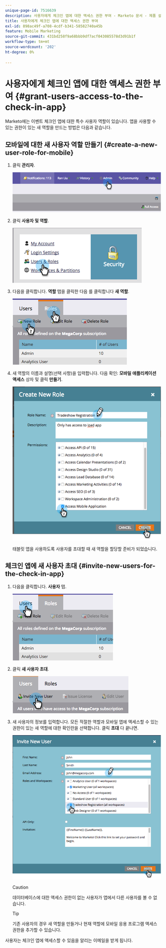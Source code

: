 ```yaml
---
unique-page-id: 7516639
description: 사용자에게 체크인 앱에 대한 액세스 권한 부여 - Marketo 문서 - 제품 설명서
title: 사용자에게 체크인 앱에 대한 액세스 권한 부여
exl-id: 898ac49f-a708-4cdf-b341-58582740a45b
feature: Mobile Marketing
source-git-commit: 431bd258f9a68bbb9df7acf043085578d3d91b1f
workflow-type: tm+mt
source-wordcount: '202'
ht-degree: 0%

---
```


# 사용자에게 체크인 앱에 대한 액세스 권한 부여 {#grant-users-access-to-the-check-in-app}

Marketo에는 이벤트 체크인 앱에 대한 특수 사용자 역할이 있습니다. 앱을 사용할 수 있는 권한이 있는 새 역할을 만드는 방법은 다음과 같습니다.

## 모바일에 대한 새 사용자 역할 만들기 {#create-a-new-user-role-for-mobile}

1. 클릭 **관리자**.

   ![](assets/image2015-6-2-10-3a39-3a31.png)

1. 클릭 **사용자 및 역할**.

   ![](assets/image2015-6-2-10-3a56-3a0.png)

1. 다음을 클릭합니다. **역할** 탭을 클릭한 다음 를 클릭합니다 **새 역할**.

   ![](assets/image2015-6-2-11-3a3-3a23.png)

1. 새 역할의 이름과 설명(선택 사항)을 입력합니다. 다음 확인: **모바일 애플리케이션 액세스** 상자 및 클릭 **만들기**.

   ![](assets/image2015-6-2-11-3a4-3a58.png)

   태블릿 앱을 사용하도록 사용자를 초대할 때 새 역할을 할당할 준비가 되었습니다.

## 체크인 앱에 새 사용자 초대 {#invite-new-users-for-the-check-in-app}

1. 다음을 클릭합니다. **사용자** 탭.

   ![](assets/image2015-6-2-11-3a10-3a42.png)

1. 클릭 **새 사용자 초대**.

   ![](assets/image2015-6-2-11-3a11-3a32.png)

1. 새 사용자의 정보를 입력합니다. 모든 적절한 역할과 모바일 앱에 액세스할 수 있는 권한이 있는 새 역할에 대한 확인란을 선택합니다. 클릭 **초대** 다 끝나면.

   ![](assets/image2015-6-2-11-3a16-3a26.png)

   >[!CAUTION]
   >
   >데이터베이스에 대한 액세스 권한이 없는 사용자가 앱에서 다른 사용자를 볼 수 없습니다.

   >[!TIP]
   >
   >기존 사용자의 경우 새 역할을 만들거나 현재 역할에 모바일 응용 프로그램 액세스 권한을 추가할 수 있습니다.

사용자는 체크인 앱에 액세스할 수 있음을 알리는 이메일을 받게 됩니다.
